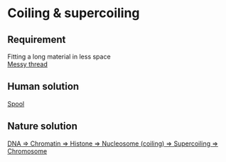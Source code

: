 # Coiling & supercoiling

## Requirement
Fitting a long material in less space   
[Messy thread](https://www.google.com/search?q=messy+thread&source=lnms&tbm=isch&sa=X&ved=2ahUKEwijqMzr4bz8AhUnSPEDHTISCM0Q_AUoAXoECAEQAw&biw=1846&bih=980)

## Human solution
[Spool](https://www.google.com/search?q=thread+sewing&source=lnms&tbm=isch&sa=X&ved=2ahUKEwi3rYDH4rz8AhVERfEDHYJNBe4Q_AUoAXoECAEQAw&biw=1846&bih=980&dpr=1)

## Nature solution
[DNA => Chromatin => Histone => Nucleosome (coiling) => Supercoiling => Chromosome](https://www.google.com/search?q=DNA+%3D%3E+Chromatin+%3D%3E+Histone+%3D%3E+Nucleosome+(coiling)+%3D%3E+Supercoiling+%3D%3E+Chromosome&source=lnms&tbm=isch&sa=X&ved=2ahUKEwjZxqag4rz8AhUqR_EDHbh2D7wQ_AUoAXoECAEQAw&biw=1846&bih=980&dpr=1)
